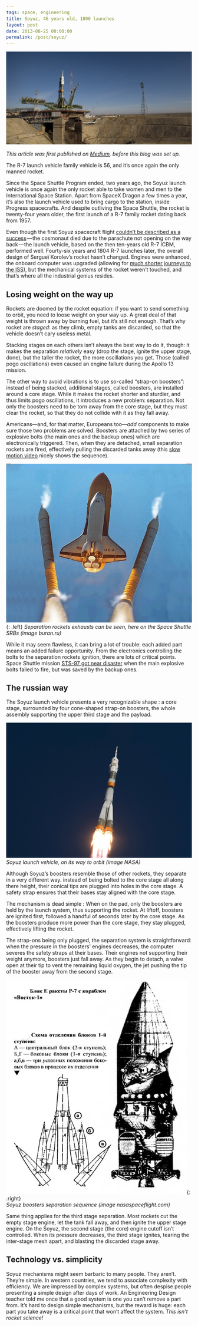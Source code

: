 ```yaml
---
tags: space, engineering
title: Soyuz, 46 years old, 1800 launches
layout: post
date: 2013-08-25 00:00:00
permalink: /post/soyuz/
---
```


![Soyuz on the pad][1]

*This article was first published on [Medium][med], before this blog was set up.*

The R-7 launch vehicle family vehicle is 56, and it’s once again the only manned rocket.

Since the Space Shuttle Program ended, two years ago, the Soyuz launch vehicle is once again the only rocket able to take women and men to the International Space Station. Apart from SpaceX Dragon a few times a year, it’s also the launch vehicle used to bring cargo to the station, inside Progress spacecrafts. And despite outliving the Space Shuttle, the rocket is twenty-four years older, the first launch of a R-7 family rocket dating back from 1957.

<!--more-->

Even though the first Soyuz spacecraft flight [couldn’t be described as a success][2] — the cosmonaut died due to the parachute not opening on the way back — the launch vehicle, based on the then ten-years old R-7 ICBM, performed well. Fourty-six years and 1804 R-7 launches later, the overall design of Sergueï Korolev’s rocket hasn’t changed. Engines were enhanced, the onboard computer was upgraded (allowing for [much shorter journeys to the ISS][3]), but the mechanical systems of the rocket weren’t touched, and that’s where all the industrial genius resides.

## Losing weight on the way up

Rockets are doomed by the rocket equation: if you want to send something to orbit, you need to loose weight on your way up. A great deal of that weight is thrown away by burning fuel, but it’s still not enough. That’s why rocket are *staged*: as they climb, empty tanks are discarded, so that the vehicle doesn’t cary useless metal.

Stacking stages on each others isn’t always the best way to do it, though: it makes the separation *relatively* easy (drop the stage, ignite the upper stage, done), but the taller the rocket, the more oscillations you get. Those (called pogo oscillations) even caused an engine failure during the Apollo 13 mission.

The other way to avoid vibrations is to use so-called “strap-on boosters”: instead of being stacked, additional stages, called boosters, are installed around a core stage. While it makes the rocket shorter and sturdier, and thus limits pogo oscillations, it introduces a new problem: separation. Not only the boosters need to be torn away from the core stage, but they must clear the rocket, so that they do not collide with it as they fall away.

Americans—and, for that matter, Europeans too—*add* components to make sure those two problems are solved. Boosters are attached by two series of explosive bolts (the main ones and the backup ones) which are electronically triggered. Then, when they are detached, small separation rockets are fired, effectively pulling the discarded tanks away (this [slow motion video][4] nicely shows the sequence).

![Space Shuttle SRB separation][5]{: .left}
*Separation rockets exhausts can be seen, here on the Space Shuttle SRBs (image buran.ru)*

While it may seem flawless, it can bring a lot of trouble: each added part means an added failure opportunity. From the electronics controlling the bolts to the separation rockets ignition, there are lots of critical points. Space Shuttle mission [STS-97 got near disaster][6] when the main explosive bolts failed to fire, but was saved by the backup ones.

## The russian way

The Soyuz launch vehicle presents a very recognizable shape : a core stage, surrounded by four cone-shaped strap-on boosters, the whole assembly supporting the upper third stage and the payload.

![Soyuz at launch][7]  
_Soyuz launch vehicle, on its way to orbit (image NASA)_

Although Soyuz’s boosters resemble those of other rockets, they separate in a very different way. instead of being bolted to the core stage all along there height, their conical tips are plugged into holes in the core stage. A safety strap ensures that their bases stay aligned with the core stage.

The mechanism is dead simple : When on the pad, only the boosters are held by the launch system, thus supporting the rocket. At liftoff, boosters are ignited first, followed a handful of seconds later by the core stage. As the boosters produce more power than the core stage, they stay plugged, effectively lifting the rocket.

The strap-ons being only plugged, the separation system is straightforward: when the pressure in the boosters’ engines decreases, the computer severes the safety straps at their bases. Their engines not supporting their weight anymore, boosters just fall away. As they begin to detach, a valve open at their tip to vent the remaining liquid oxygen, the jet pushing the tip of the booster away from the second stage.

![Soyuz boosters separation][8]{: .right}  
*Soyuz boosters separation sequence (image nasaspaceflight.com)*

Same thing applies for the third stage separation. Most rockets cut the empty stage engine, let the tank fall away, and then ignite the upper stage engine. On the Soyuz, the second stage (the core) engine cutoff isn’t controlled. When its pressure decreases, the third stage ignites, tearing the inter-stage mesh apart, and blasting the discarded stage away.

## Technology vs. simplicity

Soyuz mechanisms might seem barbaric to many people. They aren’t. They’re simple. In western countries, we tend to associate complexity with efficiency. We are impressed by complex systems, but often despise people presenting a simple design after days of work. An Engineering Design teacher told me once that a good system is one you can’t remove a part from. It’s hard to design simple mechanisms, but the reward is huge: each part you take away is a critical point that won’t affect the system. *This isn’t rocket science!*

[med]: https://medium.com/this-is-rocket-science/e3219b0bf35f
[1]: /static/media/2013/08/soyuz_cover.jpg
[2]: http://amyshirateitel.com/2012/01/13/soyuz-1-falling-to-earth/
[3]: http://www.wired.co.uk/news/archive/2013-03/30/soyuz-iss
[4]: http://www.youtube.com/watch?v=AyBfnzX3Q6g
[5]: /static/media/2013/08/soyuz_srb.jpg
[6]: http://www.collectspace.com/ubb/Forum30/HTML/000838.html
[7]: /static/media/2013/08/soyuz_launch.jpg
[8]: /static/media/2013/08/soyuz_sep.jpg